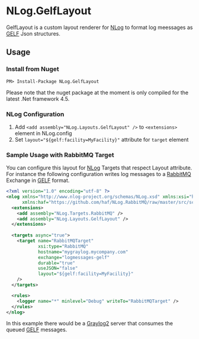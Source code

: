 # NLog.GelfLayout
GelfLayout is a custom layout renderer for [NLog] to format log meessages as [GELF] Json structures.

## Usage
### Install from Nuget
```
PM> Install-Package NLog.GelfLayout
```
Please note that the nuget package at the moment is only compiled for the latest .Net framework 4.5.

### NLog Configuration
1. Add ```<add assembly="NLog.Layouts.GelfLayout" />``` to ```<extensions>``` element in NLog.config
2. Set ```layout="${gelf:facility=MyFacility}"``` attribute for ```target``` element 

### Sample Usage with RabbitMQ Target
You can configure this layout for [NLog] Targets that respect Layout attribute. 
For instance the following configuration writes log messages to a [RabbitMQ] Exchange in [GELF] format.

```xml
<?xml version="1.0" encoding="utf-8" ?>
<nlog xmlns="http://www.nlog-project.org/schemas/NLog.xsd" xmlns:xsi="http://www.w3.org/2001/XMLSchema-instance" 
      xmlns:haf="https://github.com/haf/NLog.RabbitMQ/raw/master/src/schemas/NLog.RabbitMQ.xsd" >
  <extensions>
    <add assembly="NLog.Targets.RabbitMQ" />
    <add assembly="NLog.Layouts.GelfLayout" />
  </extensions>
  
  <targets async="true">
    <target name="RabbitMQTarget"
            xsi:type="RabbitMQ"
            hostname="mygraylog.mycompany.com"
            exchange="logmessages-gelf"
            durable="true"
            useJSON="false"
            layout="${gelf:facility=MyFacility}"
    />
  </targets>

  <rules>
    <logger name="*" minlevel="Debug" writeTo="RabbitMQTarget" />
  </rules>
</nlog>
```

In this example there would be a [Graylog2] server that consumes the queued [GELF] messages. 


[NLog]: http://nlog-project.org/
[GrayLog2]: http://graylog2.org/
[Gelf]: http://graylog2.org/about/gelf
[RabbitMQ]: http://github.com/haf/NLog.RabbitMQ
